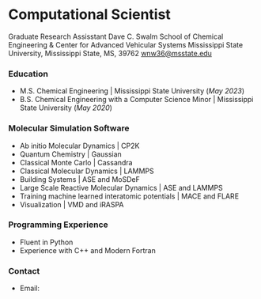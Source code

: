 # Computational Scientist

Graduate Research Assisstant
Dave C. Swalm School of Chemical Engineering & Center for Advanced Vehicular Systems
Mississippi State University, Mississippi State, MS, 39762
wnw36@msstate.edu



### Education
- M.S. Chemical Engineering | Mississippi State University (_May 2023_)
- B.S. Chemical Engineering with a Computer Science Minor | Mississippi State University (_May 2020_)


### Molecular Simulation Software
- Ab initio Molecular Dynamics | CP2K
- Quantum Chemistry | Gaussian 
- Classical Monte Carlo | Cassandra
- Classical Molecular Dynamics | LAMMPS
- Building Systems | ASE and MoSDeF
- Large Scale Reactive Molecular Dynamics | ASE and LAMMPS
- Training machine learned interatomic potentials | MACE and FLARE
- Visualization | VMD and iRASPA

### Programming Experience
- Fluent in Python
- Experience with C++ and Modern Fortran

### Contact
- Email: 
